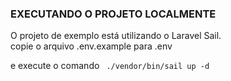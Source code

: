 ### EXECUTANDO O PROJETO LOCALMENTE

O projeto de exemplo está utilizando o Laravel Sail. <br>
copie o arquivo .env.example para .env

e execute o comando
``` ./vendor/bin/sail up -d```
